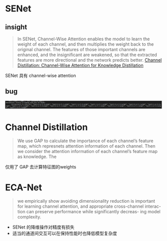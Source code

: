 # SENet

## insight

> In SENet, Channel-Wise Attention enables the model to learn the weight of each channel, and then multiplies the weight back to the original channel. The features of those important channels are enhanced, and the insignificant are weakened, so that the extracted features are more directional and the network predicts better.
[Channel Distillation: Channel-Wise Attention for Knowledge Distillation](https://arxiv.org/abs/2006.01683)

SENet 具有 channel-wise attention

## bug
![](../../.local/se_bug.png)

# Channel Distillation

>We use GAP to calculate the importance of each channel’s feature map, which represnets attention information of each channel. Then we consider the attention information of each channel’s feature map as knowledge. The

仅用了 GAP 去计算特征图的weights


# ECA-Net

>we empirically show avoiding dimensionality reduction is important for learning channel attention, and appropriate cross-channel interac- tion can preserve performance while significantly decreas- ing model complexity.

- SENet 的降维操作对精度有损失
- 适当的通道间交互可以在保持性能时也降低模型复杂度



